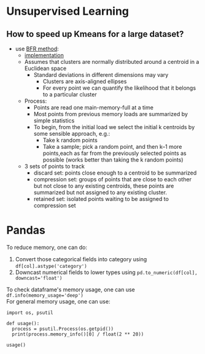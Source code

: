 # Unsupervised Learning
## How to speed up Kmeans for a large dataset?
- use [BFR method](https://www.quora.com/What-are-some-efficient-ways-to-perform-K-means-on-large-data):
    - [implementation](https://github.com/laiola/bfr)
    - Assumes that clusters are normally distributed around a centroid in a Euclidean space
        - Standard deviations in different dimensions may vary
            - Clusters are axis-aligned ellipses
            - For every point we can quantify the likelihood that it belongs to a particular cluster
    - Process:
        - Points are read one main-memory-full at a time
        - Most points from previous memory loads are summarized by simple statistics
        - To begin, from the initial load we select the initial k centroids by some sensible approach, e.g.:
            - Take k random points
            - Take a sample; pick a random point, and then k–1 more points,each as far from the previously selected points as possible (works better than taking the k random points)
    - 3 sets of points to track
        - discard set: points close enough to a centroid to be summarized
        - compression set: groups of points that are close to each other but not close to any existing centroids, these points are summarized but not assigned to any existing cluster.
        - retained set: isolated points waiting to be assigned to compression set


# Pandas

To reduce memory, one can do:
1. Convert those categorical fields into category using `df[col].astype('category')`
2. Downcast numerical fields to lower types using `pd.to_numeric(df[col], downcast='float')`

To check dataframe's memory usage, one can use `df.info(memory_usage='deep')`  
For general memory usage, one can use:

```
import os, psutil

def usage():
  process = psutil.Process(os.getpid())
  print(process.memory_info()[0] / float(2 ** 20))

usage()
```
